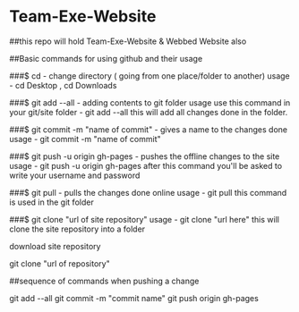 # Team-Exe-Website 
##this repo will hold Team-Exe-Website & Webbed Website also


##Basic commands for using github and their usage

###$ cd - change directory ( going from one place/folder to another)
usage - cd Desktop , cd Downloads

###$ git add --all - adding contents to git folder
usage use this command in your git/site folder - git add --all
this will add all changes done in the folder.

###$ git commit -m "name of commit" - gives a name to the changes done
usage - git commit -m "name of commit"

###$ git push -u origin gh-pages - pushes the offline changes to the site
usage - git push -u origin gh-pages
after this command you'll be asked to write your username and password

###$ git pull - pulls the changes done online
usage - git pull
this command is used in the git folder

###$ git clone "url of site repository"
usage - git clone "url here"
this will clone the site repository into a folder

download site repository 

git clone "url of repository"

##sequence of commands when pushing a change

git add --all
git commit -m "commit name"
git push origin gh-pages

